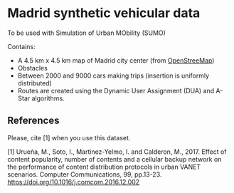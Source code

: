 # Madrid synthetic vehicular data

To be used with Simulation of Urban MObility (SUMO)

Contains:
- A 4.5 km x 4.5 km map of Madrid city center (from [OpenStreeMap](https://www.openstreetmap.org/copyright))
- Obstacles
- Between 2000 and 9000 cars making trips (insertion is uniformly distributed)
- Routes are created using the Dynamic User Assignment (DUA) and A-Star algorithms.

## References
Please, cite [1] when you use this dataset.

[1] Urueña, M., Soto, I., Martinez-Yelmo, I. and Calderon, M., 2017. Effect of content popularity, number of contents and a cellular backup network on the performance of content distribution protocols in urban VANET scenarios. Computer Communications, 99, pp.13-23. https://doi.org/10.1016/j.comcom.2016.12.002
